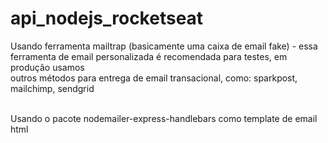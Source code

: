 # api_nodejs_rocketseat <br>

Usando ferramenta mailtrap (basicamente uma caixa de email fake) - essa <br> 
ferramenta de email personalizada é recomendada para testes, em produção usamos <br> 
outros métodos para entrega de email transacional, como: sparkpost, mailchimp, sendgrid <br><br>

Usando o pacote nodemailer-express-handlebars como template de email html <br><br>

